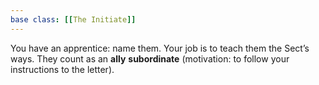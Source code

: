 ```yaml
---
base class: [[The Initiate]]
---
```

You have an apprentice: name them. Your job is to teach them the Sect’s ways. They count as an **ally** **subordinate** (motivation: to follow your instructions to the letter).